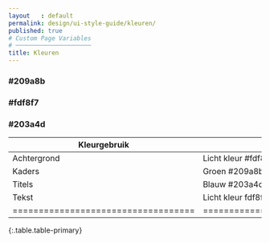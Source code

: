```yaml
---
layout   : default
permalink: design/ui-style-guide/kleuren/
published: true
# Custom Page Variables
# ─────────────────────
title: Kleuren
---
```


<h3 class="color groen">#209a8b</h3>
<h3 class="color licht">#fdf8f7</h3>
<h3 class="color blauw">#203a4d</h3>

| Kleurgebruik                      |                              |
|-----------------------------------|------------------------------|
| Achtergrond                       | Licht kleur #fdf8f7          |
| Kaders                            | Groen #209a8b                |
| Titels                            | Blauw #203a4d                |
| Tekst                             | Licht kleur fdf8f7           |
|===================================|==============================|
{:.table.table-primary}
